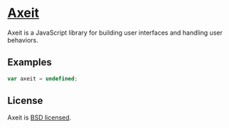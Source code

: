 # [Axeit](https://github.com/rootsher/axeit)

Axeit is a JavaScript library for building user interfaces and handling user behaviors.

## Examples

```js
var axeit = undefined;
```

## License

Axeit is [BSD licensed](./LICENSE).